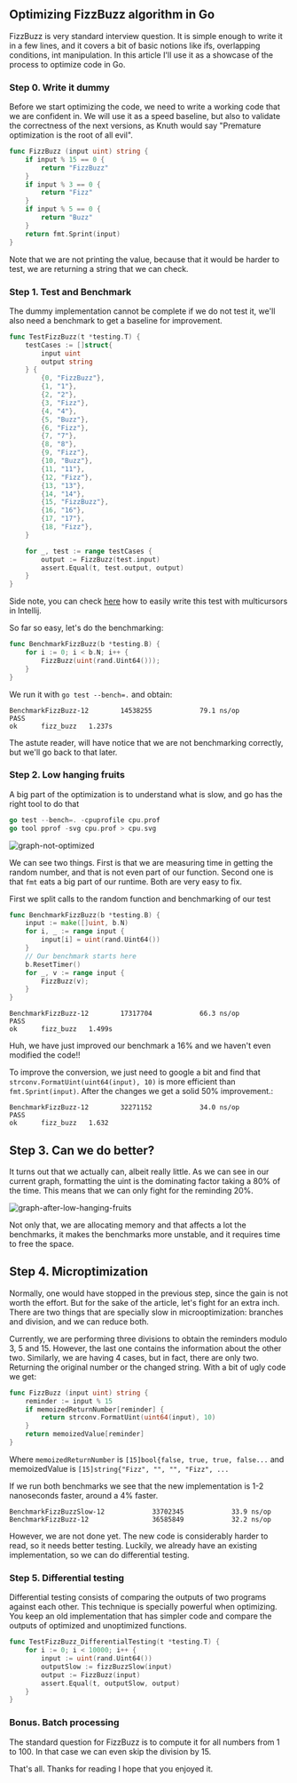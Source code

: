 ## Optimizing FizzBuzz algorithm in Go
FizzBuzz is very standard interview question. It is simple enough to write it in a few lines, and it covers a bit of basic notions like ifs, overlapping conditions, int manipulation. In this article I'll use it as a showcase of the process to optimize code in Go.

### Step 0. Write it dummy
Before we start optimizing the code, we need to write a working code that we are confident in.
We will use it as a speed baseline, but also to validate the correctness of the next versions, as Knuth would say "Premature optimization is the root of all evil".

```go
func FizzBuzz (input uint) string {
	if input % 15 == 0 {
		return "FizzBuzz"
	}
	if input % 3 == 0 {
		return "Fizz"
	}
	if input % 5 == 0 {
		return "Buzz"
	}
	return fmt.Sprint(input)
}
```

Note that we are not printing the value, because that it would be harder to test, we are returning a string that we can check.

### Step 1. Test and Benchmark
The dummy implementation cannot be complete if we do not test it, we'll also need a benchmark to get a baseline for improvement.

```go
func TestFizzBuzz(t *testing.T) {
	testCases := []struct{
		input uint
		output string
	} {
		{0, "FizzBuzz"},
		{1, "1"},
		{2, "2"},
		{3, "Fizz"},
		{4, "4"},
		{5, "Buzz"},
		{6, "Fizz"},
		{7, "7"},
		{8, "8"},
		{9, "Fizz"},
		{10, "Buzz"},
		{11, "11"},
		{12, "Fizz"},
		{13, "13"},
		{14, "14"},
		{15, "FizzBuzz"},
		{16, "16"},
		{17, "17"},
		{18, "Fizz"},
	}

	for _, test := range testCases {
		output := FizzBuzz(test.input)
		assert.Equal(t, test.output, output)
	}
}
``` 

Side note, you can check [here](https://medium.com/@furstenheim/multi-cursors-for-intellij-de88f2dfeabc) how to easily write this test with multicursors in Intellij.

So far so easy, let's do the benchmarking:

```go
func BenchmarkFizzBuzz(b *testing.B) {
	for i := 0; i < b.N; i++ {
		FizzBuzz(uint(rand.Uint64()));
	}
}
```

We run it with `go test --bench=.` and obtain:

```
BenchmarkFizzBuzz-12    	14538255	        79.1 ns/op
PASS
ok  	fizz_buzz	1.237s
```
The astute reader, will have notice that we are not benchmarking correctly, but we'll go back to that later.

### Step 2. Low hanging fruits
A big part of the optimization is to understand what is slow, and go has the right tool to do that

```go
go test --bench=. -cpuprofile cpu.prof
go tool pprof -svg cpu.prof > cpu.svg
```

![graph-not-optimized](./graph-not-optimized.png)

We can see two things. First is that we are measuring time in getting the random number, and that is not even part of our function. Second one is that `fmt` eats a big part of our runtime. Both are very easy to fix.

First we split calls to the random function and benchmarking of our test

```go
func BenchmarkFizzBuzz(b *testing.B) {
	input := make([]uint, b.N)
	for i, _ := range input {
		input[i] = uint(rand.Uint64())
	}
	// Our benchmark starts here 
	b.ResetTimer()
	for _, v := range input {
		FizzBuzz(v);
	}
}
```

```
BenchmarkFizzBuzz-12    	17317704	        66.3 ns/op
PASS
ok  	fizz_buzz	1.499s
```    

Huh, we have just improved our benchmark a 16% and we haven't even modified the code!!

To improve the conversion, we just need to google a bit and find that `strconv.FormatUint(uint64(input), 10)` is more efficient than `fmt.Sprint(input)`. After the changes we get a solid 50% improvement.:

```
BenchmarkFizzBuzz-12    	32271152	        34.0 ns/op
PASS
ok  	fizz_buzz	1.632
```

## Step 3. Can we do better?
It turns out that we actually can, albeit really little. As we can see in our current graph, formatting the uint is the dominating factor taking a 80% of the time. This means that we can only fight for the reminding 20%.

![graph-after-low-hanging-fruits](optimized-low-hanging-fruit.png)

Not only that, we are allocating memory and that affects a lot the benchmarks, it makes the benchmarks more unstable, and it requires time to free the space.

## Step 4. Microptimization
Normally, one would have stopped in the previous step, since the gain is not worth the effort. But for the sake of the article, let's fight for an extra inch. There are two things that are specially slow in microoptimization: branches and division, and we can reduce both.

Currently, we are performing three divisions to obtain the reminders modulo 3, 5 and 15. However, the last one contains the information about the other two. Similarly, we are having 4 cases, but in fact, there are only two. Returning the original number or the changed string. With a bit of ugly code we get:

```go
func FizzBuzz (input uint) string {
	reminder := input % 15
	if memoizedReturnNumber[reminder] {
		return strconv.FormatUint(uint64(input), 10)
	}
	return memoizedValue[reminder]
}
```
Where `memoizedReturnNumber` is `[15]bool{false, true, true, false...` and memoizedValue is `[15]string{"Fizz", "", "", "Fizz", ...`

If we run both benchmarks we see that the new implementation is 1-2 nanoseconds faster, around a 4% faster.

```
BenchmarkFizzBuzzSlow-12        	33702345	        33.9 ns/op
BenchmarkFizzBuzz-12            	36585849	        32.2 ns/op
```

However, we are not done yet. The new code is considerably harder to read, so it needs better testing. Luckily, we already have an existing implementation, so we can do differential testing.

### Step 5. Differential testing
Differential testing consists of comparing the outputs of two programs against each other. This technique is specially powerful when optimizing. You keep an old implementation that has simpler code and compare the outputs of optimized and unoptimized functions.

```go
func TestFizzBuzz_DifferentialTesting(t *testing.T) {
	for i := 0; i < 10000; i++ {
		input := uint(rand.Uint64())
		outputSlow := fizzBuzzSlow(input)
		output := FizzBuzz(input)
		assert.Equal(t, outputSlow, output)
	}
}
```

### Bonus. Batch processing
The standard question for FizzBuzz is to compute it for all numbers from 1 to 100. In that case we can even skip the division by 15.

That's all. Thanks for reading I hope that you enjoyed it.
